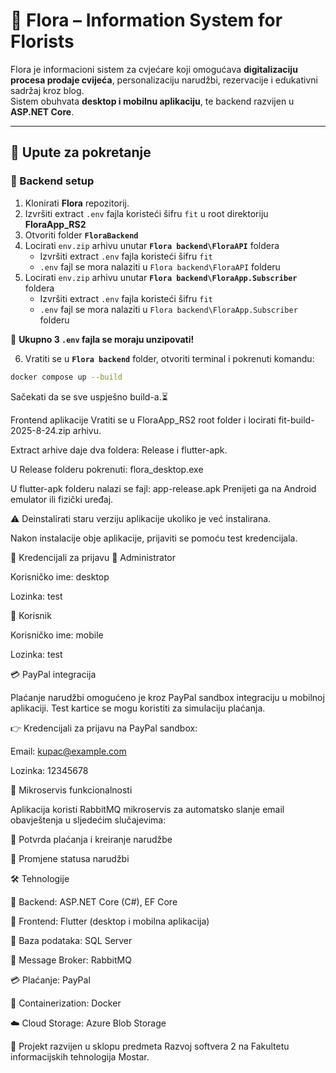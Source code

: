 # 🌸 Flora – Information System for Florists

Flora je informacioni sistem za cvjećare koji omogućava **digitalizaciju procesa prodaje cvijeća**, personalizaciju narudžbi, rezervacije i edukativni sadržaj kroz blog.  
Sistem obuhvata **desktop i mobilnu aplikaciju**, te backend razvijen u **ASP.NET Core**.

---

## 🚀 Upute za pokretanje

### 🔹 Backend setup
1. Klonirati **Flora** repozitorij.  
2. Izvršiti extract `.env` fajla koristeći šifru `fit` u root direktoriju **FloraApp_RS2**  
3. Otvoriti folder **`FloraBackend`**  
4. Locirati `env.zip` arhivu unutar **`Flora backend\FloraAPI`** foldera  
   - Izvršiti extract `.env` fajla koristeći šifru `fit`  
   - `.env` fajl se mora nalaziti u `Flora backend\FloraAPI` folderu  
5. Locirati `env.zip` arhivu unutar **`Flora backend\FloraApp.Subscriber`** foldera  
   - Izvršiti extract `.env` fajla koristeći šifru `fit`  
   - `.env` fajl se mora nalaziti u `Flora backend\FloraApp.Subscriber` folderu  

🌼 **Ukupno 3 `.env` fajla se moraju unzipovati!**

6. Vratiti se u **`Flora backend`** folder, otvoriti terminal i pokrenuti komandu:

```bash
docker compose up --build
```

Sačekati da se sve uspješno build-a.⏳

Frontend aplikacije
Vratiti se u FloraApp_RS2 root folder i locirati fit-build-2025-8-24.zip arhivu.

Extract arhive daje dva foldera: Release i flutter-apk.

U Release folderu pokrenuti:
flora_desktop.exe

U flutter-apk folderu nalazi se fajl:
app-release.apk
Prenijeti ga na Android emulator ili fizički uređaj.

⚠️ Deinstalirati staru verziju aplikacije ukoliko je već instalirana.

Nakon instalacije obje aplikacije, prijaviti se pomoću test kredencijala.

🔐 Kredencijali za prijavu
🌼 Administrator

Korisničko ime: desktop

Lozinka: test

🌸 Korisnik

Korisničko ime: mobile

Lozinka: test


💳 PayPal integracija

Plaćanje narudžbi omogućeno je kroz PayPal sandbox integraciju u mobilnoj aplikaciji.
Test kartice se mogu koristiti za simulaciju plaćanja.

👉 Kredencijali za prijavu na PayPal sandbox:

Email: kupac@example.com

Lozinka: 12345678

🔧 Mikroservis funkcionalnosti

Aplikacija koristi RabbitMQ mikroservis za automatsko slanje email obavještenja u sljedećim slučajevima:

🌷 Potvrda plaćanja i kreiranje narudžbe

🌹 Promjene statusa narudžbi

🛠️ Tehnologije

🌸 Backend: ASP.NET Core (C#), EF Core

🌼 Frontend: Flutter (desktop i mobilna aplikacija)

🌺 Baza podataka: SQL Server

🌻 Message Broker: RabbitMQ

💳 Plaćanje: PayPal

🐳 Containerization: Docker

☁️ Cloud Storage: Azure Blob Storage

📌 Projekt razvijen u sklopu predmeta Razvoj softvera 2 na Fakultetu informacijskih tehnologija Mostar.
